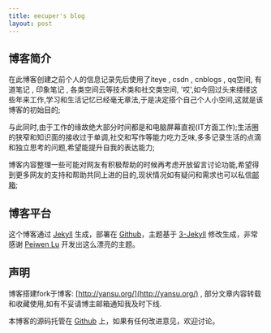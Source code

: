 ```yaml
---
title: eecuper's blog
layout: post
---
```


## 博客简介

在此博客创建之前个人的信息记录先后使用了iteye , csdn , cnblogs , qq空间, 有道笔记 , 印象笔记 , 各类空间云等技术类和社交类空间, '哎',如今回过头来缕缕这些年来工作,学习和生活记忆已经毫无章法,于是决定搭个自己个人小空间,这就是该博客的初始目的;

与此同时,由于工作的缘故绝大部分时间都是和电脑屏幕直视(IT方面工作);生活圈的狭窄和知识面的接收过于单调,社交和写作等能力吃力乏味,多多记录生活的点滴和独立思考的问题,希望能提升自我的表达能力;

博客内容整理一些可能对网友有积极帮助的时候再考虑开放留言讨论功能,希望得到更多网友的支持和帮助共同上进的目的,现状情况如有疑问和需求也可以私信[邮箱](404810628@qq.com);

## 博客平台

这个博客通过 [Jekyll](http://jekyllrb.com/) 生成，部署在 [Github](https://pages.github.com)，主题基于 [3-Jekyll](https://github.com/P233/3-Jekyll) 修改生成，非常感谢 [Peiwen Lu](https://github.com/P233) 开发出这么漂亮的主题。

## 声明

博客搭建fork于博客: [http://yansu.org/](http://yansu.org/) , 部分文章内容转载和收藏使用,如有不妥请博主邮箱通知我及时下线.

本博客的源码托管在 [Github](https://github.com/eecuper/eecuper.github.io) 上，如果有任何改进意见，欢迎讨论。
